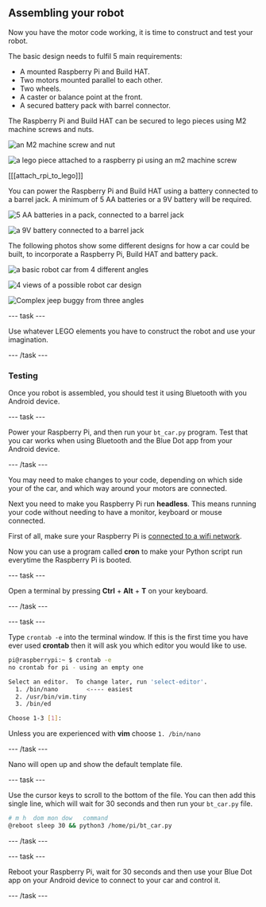 ## Assembling your robot

Now you have the motor code working, it is time to construct and test your robot.

The basic design needs to fulfil 5 main requirements:

- A mounted Raspberry Pi and Build HAT.
- Two motors mounted parallel to each other.
- Two wheels.
- A caster or balance point at the front.
- A secured battery pack with barrel connector.

The Raspberry Pi and Build HAT can be secured to lego pieces using M2 machine screws and nuts.

![an M2 machine screw and nut](images/m2_machine_screws.jpg)

![a lego piece attached to a raspberry pi using an m2 machine screw](images/m2_rpi_attached.jpg)

[[[attach_rpi_to_lego]]]

You can power the Raspberry Pi and Build HAT using a battery connected to a barrel jack. A minimum of 5 AA batteries or a 9V battery will be required.

![5 AA batteries in a pack, connected to a barrel jack](images/AA_battery.jpg)

![a 9V battery connected to a barrel jack](images/9V_battery.jpg)

The following photos show some different designs for how a car could be built, to incorporate a Raspberry Pi, Build HAT and battery pack.

![a basic robot car from 4 different angles](images/basic_bot.png)

![4 views of a possible robot car design](images/bot-grid_2.png)

![Complex jeep buggy from three angles](images/buggy3grid.jpg)

--- task ---

Use whatever LEGO elements you have to construct the robot and use your imagination.

--- /task ---

### Testing

Once you robot is assembled, you should test it using Bluetooth with you Android device.

--- task ---

Power your Raspberry Pi, and then run your `bt_car.py` program. Test that you car works when using Bluetooth and the Blue Dot app from your Android device.

--- /task ---

You may need to make changes to your code, depending on which side your of the car, and which way around your motors are connected.

Next you need to make you Raspberry Pi run **headless**. This means running your code without needing to have a monitor, keyboard or mouse connected.

First of all, make sure your Raspberry Pi is [connected to a wifi network](https://www.raspberrypi.org/documentation/configuration/wireless/desktop.md).

Now you can use a program called **cron** to make your Python script run everytime the Raspberry Pi is booted.

--- task ---

Open a terminal by pressing **Ctrl** + **Alt** + **T** on your keyboard.

--- /task ---

--- task ---

Type `crontab -e` into the terminal window. If this is the first time you have ever used **crontab** then it will ask you which editor you would like to use.

```bash
pi@raspberrypi:~ $ crontab -e
no crontab for pi - using an empty one

Select an editor.  To change later, run 'select-editor'.
  1. /bin/nano        <---- easiest
  2. /usr/bin/vim.tiny
  3. /bin/ed

Choose 1-3 [1]: 
```

Unless you are experienced with **vim** choose `1. /bin/nano`

--- /task ---

Nano will open up and show the default template file.

--- task ---

Use the cursor keys to scroll to the bottom of the file. You can then add this single line, which will wait for 30 seconds and then run your `bt_car.py` file.

```bash
# m h  dom mon dow   command
@reboot sleep 30 && python3 /home/pi/bt_car.py
```

--- /task ---

--- task ---

Reboot your Raspberry Pi, wait for 30 seconds and then use your Blue Dot app on your Android device to connect to your car and control it.

--- /task ---





